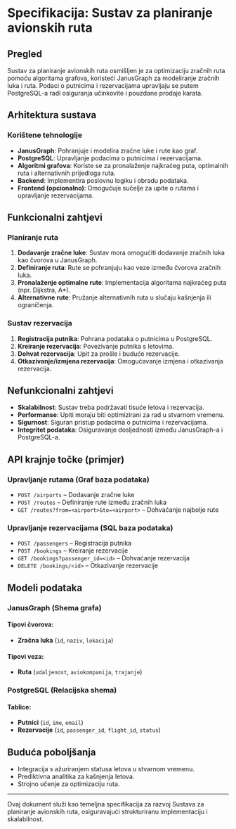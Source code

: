 # Specifikacija: Sustav za planiranje avionskih ruta

## Pregled
Sustav za planiranje avionskih ruta osmišljen je za optimizaciju zračnih ruta pomoću algoritama grafova, koristeći JanusGraph za modeliranje zračnih luka i ruta. Podaci o putnicima i rezervacijama upravljaju se putem PostgreSQL-a radi osiguranja učinkovite i pouzdane prodaje karata.

## Arhitektura sustava

### Korištene tehnologije
- **JanusGraph**: Pohranjuje i modelira zračne luke i rute kao graf.
- **PostgreSQL**: Upravljanje podacima o putnicima i rezervacijama.
- **Algoritmi grafova**: Koriste se za pronalaženje najkraćeg puta, optimalnih ruta i alternativnih prijedloga ruta.
- **Backend**: Implementira poslovnu logiku i obradu podataka.
- **Frontend (opcionalno)**: Omogućuje sučelje za upite o rutama i upravljanje rezervacijama.

## Funkcionalni zahtjevi

### Planiranje ruta
1. **Dodavanje zračne luke**: Sustav mora omogućiti dodavanje zračnih luka kao čvorova u JanusGraph.
2. **Definiranje ruta**: Rute se pohranjuju kao veze između čvorova zračnih luka.
3. **Pronalaženje optimalne rute**: Implementacija algoritama najkraćeg puta (npr. Dijkstra, A*).
4. **Alternativne rute**: Pružanje alternativnih ruta u slučaju kašnjenja ili ograničenja.

### Sustav rezervacija
1. **Registracija putnika**: Pohrana podataka o putnicima u PostgreSQL.
2. **Kreiranje rezervacija**: Povezivanje putnika s letovima.
3. **Dohvat rezervacija**: Upit za prošle i buduće rezervacije.
4. **Otkazivanje/izmjena rezervacija**: Omogućavanje izmjena i otkazivanja rezervacija.

## Nefunkcionalni zahtjevi
- **Skalabilnost**: Sustav treba podržavati tisuće letova i rezervacija.
- **Performanse**: Upiti moraju biti optimizirani za rad u stvarnom vremenu.
- **Sigurnost**: Siguran pristup podacima o putnicima i rezervacijama.
- **Integritet podataka**: Osiguravanje dosljednosti između JanusGraph-a i PostgreSQL-a.

## API krajnje točke (primjer)

### Upravljanje rutama (Graf baza podataka)
- `POST /airports` – Dodavanje zračne luke
- `POST /routes` – Definiranje rute između zračnih luka
- `GET /routes?from=<airport>&to=<airport>` – Dohvaćanje najbolje rute

### Upravljanje rezervacijama (SQL baza podataka)
- `POST /passengers` – Registracija putnika
- `POST /bookings` – Kreiranje rezervacije
- `GET /bookings?passenger_id=<id>` – Dohvaćanje rezervacija
- `DELETE /bookings/<id>` – Otkazivanje rezervacije

## Modeli podataka

### JanusGraph (Shema grafa)
#### Tipovi čvorova:
- **Zračna luka** (`id`, `naziv`, `lokacija`)
#### Tipovi veza:
- **Ruta** (`udaljenost`, `aviokompanija`, `trajanje`)

### PostgreSQL (Relacijska shema)
#### Tablice:
- **Putnici** (`id`, `ime`, `email`)
- **Rezervacije** (`id`, `passenger_id`, `flight_id`, `status`)

## Buduća poboljšanja
- Integracija s ažuriranjem statusa letova u stvarnom vremenu.
- Prediktivna analitika za kašnjenja letova.
- Strojno učenje za optimizaciju ruta.

---
Ovaj dokument služi kao temeljna specifikacija za razvoj Sustava za planiranje avionskih ruta, osiguravajući strukturiranu implementaciju i skalabilnost.


